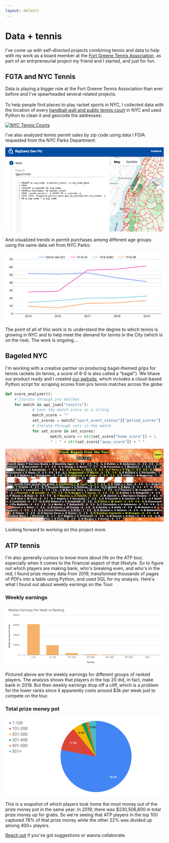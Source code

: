 ```yaml
---
layout: default
---
```


# Data + tennis

I've come up with self-directed projects combining tennis and data to help with my work as a board member at the [Fort Greene Tennis Association](http://www.fortgreenetennis.org/), as part of an entrpreneurial project my friend and I started, and just for fun. 

## FGTA and NYC Tennis

Data is playing a bigger role at the Fort Greene Tennis Association than ever before and I've spearheaded several related projects. 
<br>
<br>
To help people find places to play racket sports in NYC, I collected data with the location of every [handball wall and public tennis court](http://www.fortgreenetennis.org/nyc-courts) in NYC and used Python to clean it and geocode the addresses:

<a href = "assets/images/tennis-map.gif"><img src="assets/images/tennis-map.gif" alt="NYC Tennis Courts"></a>

I've also analyzed tennis permit sales by zip code using data I FOIA requested from the NYC Parks Department:

<a href = "assets/images/geo-viz.png"><img src="assets/images/geo-viz.png" alt="Map of tennis permit sales"></a>

And visualized trends in permit purchases among different age groups using the same data set from NYC Parks:

<a href = "assets/images/permits-age.png"><img src="assets/images/permits-age.png" alt="Tennis permits age groups"></a>

The point of all of this work is to understand the degree to which tennis is growing in NYC and to help meet the demand for tennis in the City (which is on the rise). The work is ongoing...

## Bageled NYC

I'm working with a creative partner on producing bagel-themed grips for tennis rackets (in tennis, a score of 6-0 is also called a "bagel"). We hhave our product ready and I created [our website](https://www.bageled.nyc/), which includes a cloud-based Python script for scraping scores from pro tennis matches across the globe:

```python
def score_analyzer():
    # Iterate through pro matches
    for match in api_json["results"]:                
            # Save the match score as a string
            match_score = ""
            set_scores = match["sport_event_status"]["period_scores"]
            # Iterate through sets in the match
            for set_score in set_scores:                
                    match_score += str(set_score["home_score"]) + \
                    " - " + str(set_score["away_score"]) + " "
```

<a href = "assets/images/bageled.png"><img src="assets/images/bageled.png" alt="bageled.nyc"></a>

Looking forward to working on this project more.

## ATP tennis

I'm also generally curious to know more about life on the ATP tour, especially when it comes to the financial aspect of that lifestyle. So to figure out which players are making bank, who's breaking even, and who's in the red, I found prize money data from 2019, transformed thousands of pages of PDFs into a table using Python, and used SQL for my analysis. Here's what I found out about weekly earnings on the Tour:

### Weekly earnings

<a href = "assets/images/ranking-groups.png"><img src="assets/images/ranking-groups.png" alt="Ranking groups"></a>

Pictured above are the weekly earnings for different groups of ranked players. The analysis shows that players in the top 20 did, in fact, make bank in 2019. But then weekly earnings drop off a cliff, which is a problem for the lower ranks since it apparently costs around $3k per week just to compete on the tour.

### Total prize money pot

<a href = "assets/images/pie-earnings.png"><img src="assets/images/pie-earnings.png" alt="Pie of earnings"></a>

This is a snapshot of which players took home the most money out of the prize money pot in the same year:
In 2019, there was $230,506,600 in total prize money up for grabs. So we're seeing that ATP players in the top 100 captured 78% of that prize money while the other 22% was divided up among 400+ players.

[Reach out](./contact.md) if you've got suggestions or wanna collaborate.